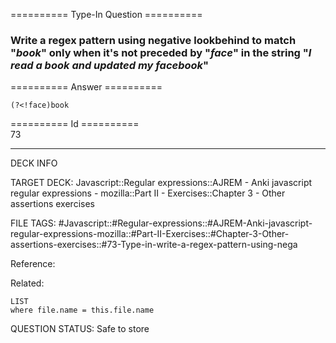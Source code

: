 ========== Type-In Question ==========

###  Write a regex pattern using negative lookbehind to match "_book_" only when it's not preceded by "_face_" in the string "_I read a book and updated my facebook_"  

========== Answer ==========  

`(?<!face)book`

========== Id ==========  
73

---

DECK INFO

TARGET DECK: Javascript::Regular expressions::AJREM - Anki javascript regular expressions - mozilla::Part II - Exercises::Chapter 3 - Other assertions exercises

FILE TAGS: #Javascript::#Regular-expressions::#AJREM-Anki-javascript-regular-expressions-mozilla::#Part-II-Exercises::#Chapter-3-Other-assertions-exercises::#73-Type-in-write-a-regex-pattern-using-nega

Reference:

Related:

```dataview
LIST
where file.name = this.file.name
```


QUESTION STATUS: Safe to store
